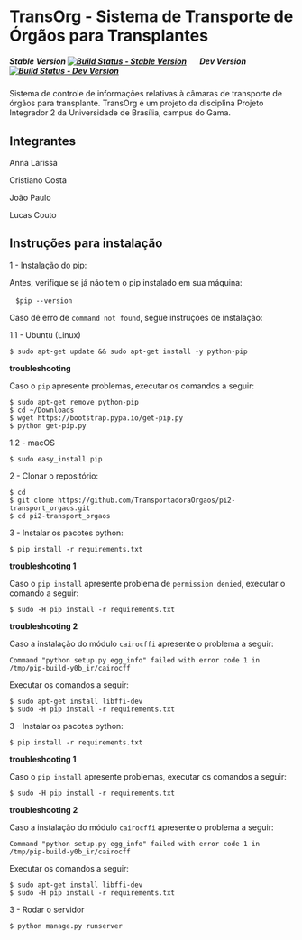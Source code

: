 TransOrg - Sistema de Transporte de Órgãos para Transplantes
========

##### Stable Version [![Build Status - Stable Version](https://travis-ci.org/TransportadoraOrgaos/pi2-transport_orgaos.svg?branch=master)](https://travis-ci.org/TransportadoraOrgaos/pi2-transport_orgaos)&nbsp;&nbsp;&nbsp;&nbsp;&nbsp;&nbsp; Dev Version [![Build Status - Dev Version](https://travis-ci.org/TransportadoraOrgaos/pi2-transport_orgaos.svg?branch=development)](https://travis-ci.org/TransportadoraOrgaos/pi2-transport_orgaos)

Sistema de controle de informações relativas à câmaras de transporte de órgãos para transplante. TransOrg é um projeto da disciplina Projeto
Integrador 2 da Universidade de Brasília, campus do Gama.

Integrantes
-----------
Anna Larissa

Cristiano Costa

João Paulo

Lucas Couto

Instruções para instalação
--------------------------

1 - Instalação do pip:

  Antes, verifique se já não tem o pip instalado em sua máquina:
  
  ```
  $pip --version
  ```
  
  Caso dê erro de `command not found`, segue instruções de instalação:

  1.1 - Ubuntu (Linux)

  ```
  $ sudo apt-get update && sudo apt-get install -y python-pip
  ```
  
  __troubleshooting__
  
  Caso o `pip` apresente problemas, executar os comandos a seguir:
  
  ```
  $ sudo apt-get remove python-pip
  $ cd ~/Downloads
  $ wget https://bootstrap.pypa.io/get-pip.py
  $ python get-pip.py
  ```
  
  1.2 - macOS
  
  ```
  $ sudo easy_install pip
  ```

2 - Clonar o repositório:

```
$ cd
$ git clone https://github.com/TransportadoraOrgaos/pi2-transport_orgaos.git
$ cd pi2-transport_orgaos
```

3 - Instalar os pacotes python:

```
$ pip install -r requirements.txt
```

__troubleshooting 1__

Caso o `pip install` apresente problema de `permission denied`, executar o comando a seguir:

```
$ sudo -H pip install -r requirements.txt
```

__troubleshooting 2__

Caso a instalação do módulo `cairocffi` apresente o problema a seguir:

```
Command "python setup.py egg_info" failed with error code 1 in /tmp/pip-build-y0b_ir/cairocff
```
Executar os comandos a seguir:

```
$ sudo apt-get install libffi-dev
$ sudo -H pip install -r requirements.txt
```

3 - Instalar os pacotes python:

```
$ pip install -r requirements.txt
```

__troubleshooting 1__

Caso o `pip install` apresente problemas, executar os comandos a seguir:

```
$ sudo -H pip install -r requirements.txt
```

__troubleshooting 2__

Caso a instalação do módulo `cairocffi` apresente o problema a seguir:

```
Command "python setup.py egg_info" failed with error code 1 in /tmp/pip-build-y0b_ir/cairocff
```
Executar os comandos a seguir:

```
$ sudo apt-get install libffi-dev
$ sudo -H pip install -r requirements.txt
```

3 - Rodar o servidor

 ```
 $ python manage.py runserver
 ```
